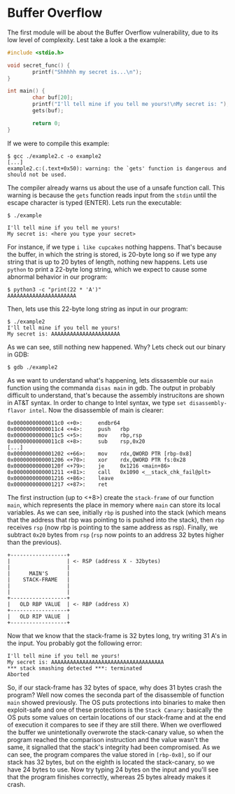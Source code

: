 # Buffer Overflow
The first module will be about the Buffer Overflow vulnerability, due to its low level of complexity. Lest take a look a the example:

```C
#include <stdio.h>

void secret_func() {
        printf("Shhhhh my secret is...\n");
}

int main() {
        char buf[20];
        printf("I'll tell mine if you tell me yours!\nMy secret is: ");
        gets(buf);

        return 0;
}
```

If we were to compile this example:

```
$ gcc ./example2.c -o example2
[...]
example2.c:(.text+0x50): warning: the `gets' function is dangerous and should not be used.
```

The compiler already warns us about the use of a unsafe function call. This warning is because the `gets` function reads input from the `stdin` until the escape character is typed (ENTER). Lets run the executable:

```
$ ./example

I'll tell mine if you tell me yours!
My secret is: <here you type your secret>
```

For instance, if we type `i like cupcakes` nothing happens. That's because the buffer, in which the string is stored, is 20-byte long so if we type any string that is up to 20 bytes of length, nothing new happens. Lets use `python` to print a 22-byte long string, which we expect to cause some abnormal behavior in our program:

```
$ python3 -c "print(22 * 'A')"
AAAAAAAAAAAAAAAAAAAAAA
```
Then, lets use this 22-byte long string as input in our program:

```
$ ./example2
I'll tell mine if you tell me yours!
My secret is: AAAAAAAAAAAAAAAAAAAAAA
```

As we can see, still nothing new happened. Why? Lets check out our binary in GDB:

```
$ gdb ./example2
```

As we want to understand what's happening, lets dissasemble our `main` function using the commanda `disas main` in gdb. The output in probably difficult to understand, that's because the assembly instrucitons are shown in AT&T syntax. In order to change to Intel syntax, we type `set disassembly-flavor intel`. Now the disassemble of main is clearer:

```
0x00000000000011c0 <+0>:     endbr64
0x00000000000011c4 <+4>:     push   rbp
0x00000000000011c5 <+5>:     mov    rbp,rsp
0x00000000000011c8 <+8>:     sub    rsp,0x20
[...]
0x0000000000001202 <+66>:    mov    rdx,QWORD PTR [rbp-0x8]
0x0000000000001206 <+70>:    xor    rdx,QWORD PTR fs:0x28
0x000000000000120f <+79>:    je     0x1216 <main+86>
0x0000000000001211 <+81>:    call   0x1090 <__stack_chk_fail@plt>
0x0000000000001216 <+86>:    leave
0x0000000000001217 <+87>:    ret
```
The first instruction (up to <+8>) create the `stack-frame` of our function `main`, which represents the place in memory where `main` can store its local variables. As we can see, initially `rbp` is pushed into the stack (which means that the address that rbp was pointing to is pushed into the stack), then `rbp` receives `rsp` (now rbp is pointing to the same address as rsp). Finally, we subtract `0x20` bytes from `rsp` (`rsp` now points to an address 32 bytes higher than the previous).

```
+------------------+
|                  | <- RSP (address X - 32bytes)
|                  |
|      MAIN'S      |
|    STACK-FRAME   |
|                  |
|                  | 
+------------------+
|   OLD RBP VALUE  | <- RBP (address X)
+------------------+
|   OLD RIP VALUE  |
+------------------+
```

Now that we know that the stack-frame is 32 bytes long, try writing 31 A's in the input. You probably got the following error:

```
I'll tell mine if you tell me yours!
My secret is: AAAAAAAAAAAAAAAAAAAAAAAAAAAAAAAAAAAA
*** stack smashing detected ***: terminated
Aborted
```

So, if our stack-frame has 32 bytes of space, why does 31 bytes crash the program? Well now comes the seconda part of the disassemble of function `main` showed previously. The OS puts protections into binaries to make then exploit-safe and one of these protections is the `Stack Canary`: basically the OS puts some values on certain locations of our stack-frame and at the end of execution it compares to see if they are still there. When we overflowed the buffer we unintetionally overwrote the stack-canary value, so when the program reached the comparison instruction and the value wasn't the same, it signalled that the stack's integrity had been compromised. As we can see, the program compares the value stored in `[rbp-0x8]`, so if our stack has 32 bytes, but on the eighth is located the stack-canary, so we have 24 bytes to use. Now try typing 24 bytes on the input and you'll see that the program finishes correctly, whereas 25 bytes already makes it crash.
















